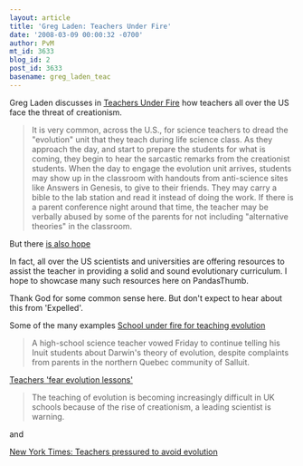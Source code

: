 ```yaml
---
layout: article
title: 'Greg Laden: Teachers Under Fire'
date: '2008-03-09 00:00:32 -0700'
author: PvM
mt_id: 3633
blog_id: 2
post_id: 3633
basename: greg_laden_teac
---
```

Greg Laden discusses in [Teachers Under Fire](http://scienceblogs.com/gregladen/2008/03/teachers_under_fire.php) how teachers all over the US face the threat of creationism.

> It is very common, across the U.S., for science teachers to dread the "evolution" unit that they teach during life science class. As they approach the day, and start to prepare the students for what is coming, they begin to hear the sarcastic remarks from the creationist students. When the day to engage the evolution unit arrives, students may show up in the classroom with handouts from anti-science sites like Answers in Genesis, to give to their friends. They may carry a bible to the lab station and read it instead of doing the work. If there is a parent conference night around that time, the teacher may be verbally abused by some of the parents for not including "alternative theories" in the classroom.

But there [is also hope](http://scienceblogs.com/gregladen/2008/03/teachers_under_fire.php)

In fact, all over the US scientists and universities are offering resources to assist the teacher in providing a solid and sound evolutionary curriculum. I hope to showcase many such resources here on PandasThumb.

Thank God for some common sense here. But don't expect to hear about this from 'Expelled'.

Some of the many examples
[School under fire for teaching evolution](http://www.canada.com/montrealgazette/news/story.html?id=599a0685-8aad-4ad8-8ee9-24718f61b09e&amp;k=16353)

> A high-school science teacher vowed Friday to continue telling his Inuit students about Darwin's theory of evolution, despite complaints from parents in the northern Quebec community of Salluit.

[Teachers 'fear evolution lessons'](http://news.bbc.co.uk/2/hi/uk_news/education/7028639.stm)

> The teaching of evolution is becoming increasingly difficult in UK schools because of the rise of creationism, a leading scientist is warning.

and

[New York Times: Teachers pressured to avoid evolution](http://www.pandasthumb.org/archives/2005/02/new-york-times-1.html)
